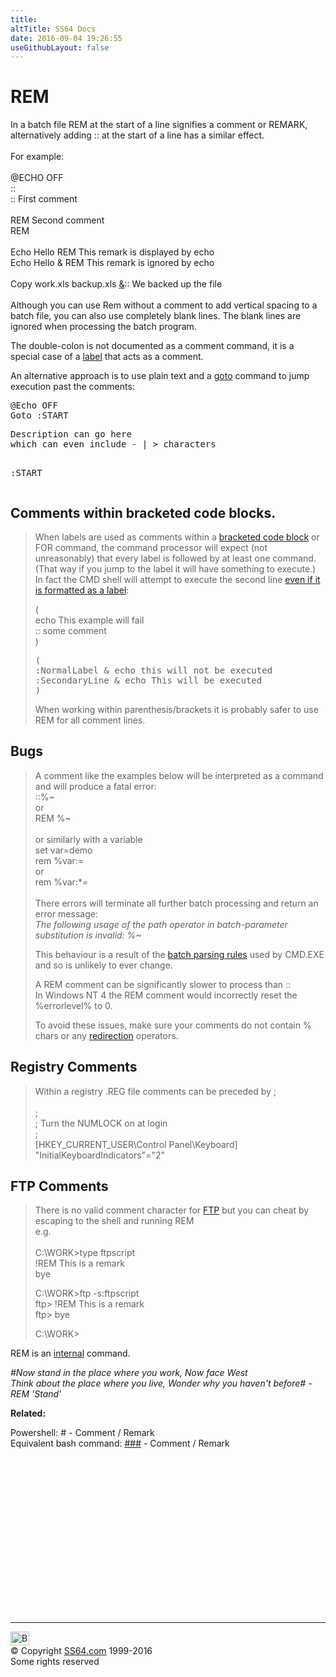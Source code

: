 ```yaml
---
title:
altTitle: SS64 Docs
date: 2016-09-04 19:26:55
useGithubLayout: false
---
```

<!-- #BeginLibraryItem "/Library/head_nt.lbi" --><!-- #EndLibraryItem --><h1>REM</h1> 
<p> In a batch file 
REM at the start of a line signifies a comment or REMARK, 
alternatively adding <span class="code">::</span> at
  the start of a line has a similar effect.<br>
  <br>
  For example:<br>
  <br>
<span class="code">@ECHO OFF<br>
  ::<br>
  :: First comment<br>
  <br>
  REM Second comment<br>
REM<br>
<br>
Echo Hello REM This remark is displayed by echo<br>
Echo Hello &amp; REM This remark is ignored by echo<br>
<br>
Copy work.xls backup.xls <a href="syntax-redirection.html">&amp;</a>:: We backed up the file<br> 
</span><br>
Although you can use Rem without a comment to add vertical spacing to a batch
file, you can also use completely blank lines. The blank lines are ignored when processing
the batch program.</p>
<p>The double-colon is not documented as a comment command, it
  is
  a special case of a  <a href="call.html">label</a> that  acts as a comment.</p>
<p>An alternative approach is to use plain text and a <a href="goto.html">goto</a> command to jump execution past the comments:</p>
<pre>@Echo OFF
Goto :START</pre>
<pre>Description can go here
which can even include - | &gt; characters

:START</pre>
<h2> Comments within bracketed code blocks.</h2>
<blockquote>
<p>When labels are used as comments within a <a href="syntax-brackets.html">bracketed code block</a> or FOR command, the command processor will expect (not unreasonably) that every label is followed by at least one command. (That way if you jump to the label it will have  something to execute.) In fact the CMD shell will attempt to execute the second line <a href="http://ss64.org/viewtopic.php?id=1459">even if it is formatted as a label</a>:</p>
<p class="code">(<br>
  echo This example will fail<br>
  :: some comment<br>
  )<br>
</p>
<pre>(<br>:NormalLabel &amp; echo this will not be executed <br>:SecondaryLine &amp; echo This will be executed <br>) </pre>
<p>When working within parenthesis/brackets it is probably safer to use REM for all comment lines.</p>
</blockquote>
<h2>Bugs<b><br>
</b></h2>
<blockquote>
<p>  A comment like the examples below will
  be interpreted as a command and  will produce a fatal error:<br>
  <span class="code">::%~ </span><br>
  or <br>
  <span class="code">REM %~<br>
<br>
</span>or similarly with a variable<span class="code"><br>
set var=demo
<br>
rem %var:=<br>
</span>or<span class="code"> <br>
rem %var:*=<br>
</span><br>
There errors will terminate all further batch processing and return an error message:<br>
<i>The following usage of the path operator in batch-parameter substitution is
invalid: %~</i><br>
</p>
<p>This behaviour is a result of the <a href="http://stackoverflow.com/questions/4094699/how-does-the-windows-command-interpreter-cmd-exe-parse-scripts/4095133#4095133">batch parsing rules</a> used by CMD.EXE and so is unlikely to ever change.</p>
<p>A <span class="code">REM</span> comment can be significantly slower to process than <span class="code">::</span><br>
In Windows NT 4 the REM comment would incorrectly reset the %errorlevel% to 0.<br>
</p>
<p>To avoid these issues, make sure your comments do not contain % chars or any <a href="syntax-redirection.html">redirection</a> operators.</p>
</blockquote>
<h2>Registry Comments</h2>
<blockquote>
<p>Within a registry .REG 
  file comments can be preceded by<span class="code"> ; </span><br>
  <br>
  <span class="code">;<br>
  ; Turn the NUMLOCK on at login<br>
  ; <br>
  [HKEY_CURRENT_USER\Control Panel\Keyboard] <br>
"InitialKeyboardIndicators"="2"</span></p>
</blockquote>
<h2>FTP Comments</h2>
<blockquote>
<p>There is no valid comment character for <a href="ftp.html">FTP</a> but you can cheat
  by escaping to the shell and running REM<br>
  e.g.<br>
  <br>
  <span class="code">C:\WORK&gt;type ftpscript<br>
  !REM This is a remark<br>
  bye</span></p>
<p class="code">C:\WORK&gt;ftp -s:ftpscript<br>
ftp&gt; !REM This is a remark<br>
ftp&gt; bye</p>
<p class="code">C:\WORK&gt;</p>
</blockquote>
<p>REM is an <a href="syntax-internal.html">internal</a> command.</p>
<p class="quote"><i>#Now stand in the place where you work,
Now face West<br>
Think about the place where you live, 
Wonder why you haven't before# - REM 'Stand' </i></p>
<p>  <b>Related:</b></p>
<p>  Powershell: # - Comment / Remark<br>
  Equivalent  bash command: <a href="../bash/rem.html">###</a> - Comment / Remark</p><!-- #BeginLibraryItem "/Library/foot_nt.lbi" --><p>
<!-- windows300 -->
<ins class="adsbygoogle" style="display:inline-block;width:300px;height:250px" data-ad-client="ca-pub-6140977852749469" data-ad-slot="7649547908"></ins>
<script>
(adsbygoogle = window.adsbygoogle || []).push({});
</script></p>
<hr>
<div id="bl" class="footer"><a href="rem.html#"><img src="../images/top.png" width="30" height="22" alt="Back to the Top"></a></div>
<div id="br" class="footer, tagline">© Copyright <a href="../index.html">SS64.com</a> 1999-2016<br>
Some rights reserved</div><!-- #EndLibraryItem -->

